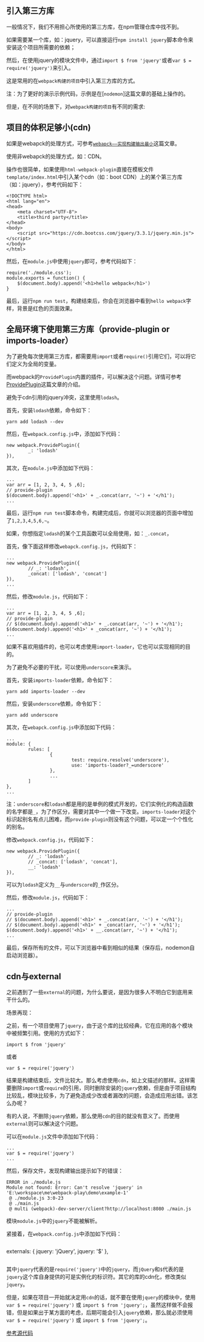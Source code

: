 ## 引入第三方库

一般情况下，我们不用担心所使用的第三方库，在npm管理仓库中找不到。

如果需要某一个库，如：jquery，可以直接运行`npm install jquery`脚本命令来安装这个项目所需要的依赖；

然后，在使用jquery的模块文件中，通过`import $ from 'jquery'`或者`var $ = require('jquery')`来引入。


这是常用的在`webpack构建的项目`中引入第三方库的方式。

注：为了更好的演示示例代码，示例是在[`nodemon`]这篇文章的基础上操作的。

但是，在不同的场景下，对`webpack构建的项目`有不同的需求:

## 项目的体积足够小(cdn)

如果是webapck的处理方式，可参考[`webapck——实现构建输出最小`](https://github.com/lvzhenbang/webpack-play/tree/master/doc/two/mini-size.md)这篇文章。

使用非webapck的处理方式，如：CDN。

操作也很简单，如果使用`html-webpack-plugin`直接在模板文件`template/index.html`中引入某个cdn（如：boot CDN）上的某个第三方库（如：jquery），参考代码如下：

```
<!DOCTYPE html>
<html lang="en">
<head>
	<meta charset="UTF-8">
	<title>third party</title>
</head>
<body>
	<script src="https://cdn.bootcss.com/jquery/3.3.1/jquery.min.js"></script>
</body>
</html>

```

然后，在`module.js`中使用`jquery`即可，参考代码如下：

```
require('./module.css');
module.exports = function() {
	$(document.body).append('<h1>hello webpack</h1>')	
}
```

最后，运行`npm run test`，构建结束后，你会在浏览器中看到`hello webpack`字样，背景是红色的页面效果。


## 全局环境下使用第三方库（provide-plugin or imports-loader）

为了避免每次使用第三方库，都需要用`import`或者`require()`引用它们，可以将它们定义为全局的变量。

而webpack的`ProvidePlugin`内置的插件，可以解决这个问题。详情可参考[ProvidePlugin](https://github.com/lvzhenbang/webpack-play/tree/master/doc/first/provide-plugin.md)这篇文章的介绍。


避免于cdn引用的jquery冲突，这里使用`lodash`。

首先，安装`lodash`依赖，命令如下：

```
yarn add lodash --dev
```

然后，在`webpack.config.js`中，添加如下代码：

```
new webpack.ProvidePlugin({
		_: 'lodash'
}),
```

其次，在`module.js`中添加如下代码：

```
...
var arr = [1, 2, 3, 4, 5 ,6];
// provide-plugin
$(document.body).append('<h1>' + _.concat(arr, '~') + '</h1');
...
```

最后，运行`npm run test`脚本命令，构建完成后，你就可以浏览器的页面中增加了`1,2,3,4,5,6,~`。

如果，你想指定`lodash`的某个工具函数可以全局使用，如：`_.concat`，

首先，像下面这样修改`webapck.config.js`，代码如下：

```
...
new webpack.ProvidePlugin({
		// _: 'lodash',
		_concat: ['lodash', 'concat']
}),
...

```

然后，修改`module.js`，代码如下：

```
...
var arr = [1, 2, 3, 4, 5 ,6];
// provide-plugin
// $(document.body).append('<h1>' + _.concat(arr, '~') + '</h1');
$(document.body).append('<h1>' + _concat(arr, '~') + '</h1');
...
```

如果不喜欢用插件的，也可以考虑使用`import-loader`，它也可以实现相同的目的。

为了避免不必要的干扰，可以使用`underscore`来演示。

首先，安装`imports-loader`依赖，命令如下：

```
yarn add imports-loader --dev
```

然后，安装`underscore`依赖，命令如下：

```
yarn add underscore
```

其次，在`webapck.config.js`中添加如下代码：

```
...
module: {
		rules: [
				{
						test: require.resolve('underscore'),
						use: 'imports-loader?_=underscore'
				},
				...
		]
},
...
```

注：`underscore`和`lodash`都是用的是单例的模式开发的，它们实例化的构造函数的名字都是`_`，为了作区分，需要对其中一个做一下改变。`imports-loader`对这个标识起别名有点儿困难，而`provide-plugin`则没有这个问题，可以定一个个性化的别名。

修改`webpack.config.js`，代码如下：

```
new webpack.ProvidePlugin({
		// _: 'lodash',
		// _concat: ['lodash', 'concat'],
		__: 'lodash'
}),
```

可以为`lodash`定义为`__`与`underscore`的`_`作区分。

然后，修改`module.js`，代码如下：

```
...
// provide-plugin
// $(document.body).append('<h1>' + _.concat(arr, '~') + '</h1');
// $(document.body).append('<h1>' + _concat(arr, '~') + '</h1');
$(document.body).append('<h1>' + __.concat(arr, '~') + '</h1');
...
```

最后，保存所有的文件，可以下浏览器中看到相似的结果（保存后，nodemon自启动浏览器）。


## cdn与external

之前遇到了一些`external`的问题，为什么要说，是因为很多人不明白它到底用来干什么的。


场景再现：

之前，有一个项目使用了`jquery`，由于这个库的比较经典，它在应用的各个模块中被频繁引用。使用的方式如下：

```
import $ from 'jquery'
```

或者

```
var $ = require('jquery')
```

结果是构建结束后，文件比较大。那么考虑使用`cdn`，如上文描述的那样。这样需要删除`import`或`require`的引用，同时删除安装的`jquery`依赖，但是由于项目结构比较乱，模块比较多，为了避免造成少改或者漏改的问题，会造成应用出错。该怎么办呢？

有的人说，不删除`jquery`依赖，那么使用`cdn`的目的就没有意义了。而使用`external`则可以解决这个问题。

可以在`module.js`文件中添加如下代码：

```
...
var $ = require('jquery')
...
```

然后，保存文件，发现构建输出提示如下的错误：

```
ERROR in ./module.js
Module not found: Error: Can't resolve 'jquery' in 'E:\workspace\me\webpack-play\demo\example-1'
 @ ./module.js 3:0-23
 @ ./main.js
 @ multi (webpack)-dev-server/client?http://localhost:8080 ./main.js
```

模块`module.js`中的`jquery`不能被解析。

紧接着，在`webpack.config.js`中添加如下代码：

```
```
externals: {
		jquery: 'jQuery',
		jquery: '$'
},
```
```

其中`jquery`代表的是`require('jquery')`中的`jquery`，而`jQuery`和`$`代表的是`jquery`这个库自身提供的可是实例化的标识符。其它的库的cdn化，修改类似`jquery`。

但是，如果在项目一开始就决定用`cdn`的话，就不要在使用`jquery`的模块中，使用`var $ = require('jquery')` 或 `import $ from 'jquery';`，虽然这样做不会报错，但是如果出于某方面的考虑，后期可能会引入`jquery`依赖，那么就必须使用`var $ = require('jquery')` 或 `import $ from 'jquery';`。

[参考源代码](https://github.com/lvzhenbang/webpack-learning/tree/master/demo/example-1)
